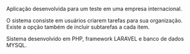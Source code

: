Aplicação desenvolvida para um teste em uma empresa internacional.

O sistema consiste em usuários criarem tarefas para sua organização.
Existe a opção também de incluir subtarefas a cada item.

Sistema desenvolvido em PHP, framework LARAVEL e banco de dados MYSQL.
